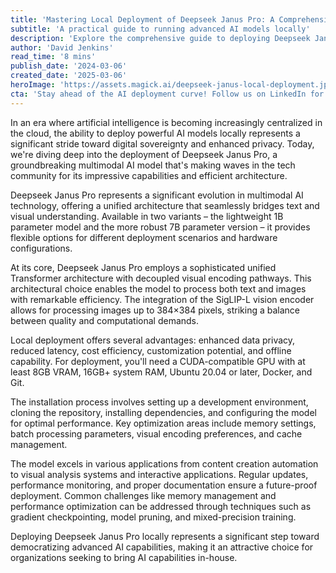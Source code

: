 ```yaml
---
title: 'Mastering Local Deployment of Deepseek Janus Pro: A Comprehensive Guide'
subtitle: 'A practical guide to running advanced AI models locally'
description: 'Explore the comprehensive guide to deploying Deepseek Janus Pro locally. Learn about system requirements, step-by-step installation, optimization strategies, and advanced usage scenarios for this powerful multimodal AI model.'
author: 'David Jenkins'
read_time: '8 mins'
publish_date: '2024-03-06'
created_date: '2025-03-06'
heroImage: 'https://assets.magick.ai/deepseek-janus-local-deployment.jpg'
cta: 'Stay ahead of the AI deployment curve! Follow us on LinkedIn for regular updates on local AI deployment strategies, optimization techniques, and insider tips from our expert team.'
---
```


In an era where artificial intelligence is becoming increasingly centralized in the cloud, the ability to deploy powerful AI models locally represents a significant stride toward digital sovereignty and enhanced privacy. Today, we're diving deep into the deployment of Deepseek Janus Pro, a groundbreaking multimodal AI model that's making waves in the tech community for its impressive capabilities and efficient architecture.

Deepseek Janus Pro represents a significant evolution in multimodal AI technology, offering a unified architecture that seamlessly bridges text and visual understanding. Available in two variants – the lightweight 1B parameter model and the more robust 7B parameter version – it provides flexible options for different deployment scenarios and hardware configurations.

At its core, Deepseek Janus Pro employs a sophisticated unified Transformer architecture with decoupled visual encoding pathways. This architectural choice enables the model to process both text and images with remarkable efficiency. The integration of the SigLIP-L vision encoder allows for processing images up to 384×384 pixels, striking a balance between quality and computational demands.

Local deployment offers several advantages: enhanced data privacy, reduced latency, cost efficiency, customization potential, and offline capability. For deployment, you'll need a CUDA-compatible GPU with at least 8GB VRAM, 16GB+ system RAM, Ubuntu 20.04 or later, Docker, and Git.

The installation process involves setting up a development environment, cloning the repository, installing dependencies, and configuring the model for optimal performance. Key optimization areas include memory settings, batch processing parameters, visual encoding preferences, and cache management.

The model excels in various applications from content creation automation to visual analysis systems and interactive applications. Regular updates, performance monitoring, and proper documentation ensure a future-proof deployment. Common challenges like memory management and performance optimization can be addressed through techniques such as gradient checkpointing, model pruning, and mixed-precision training.

Deploying Deepseek Janus Pro locally represents a significant step toward democratizing advanced AI capabilities, making it an attractive choice for organizations seeking to bring AI capabilities in-house.